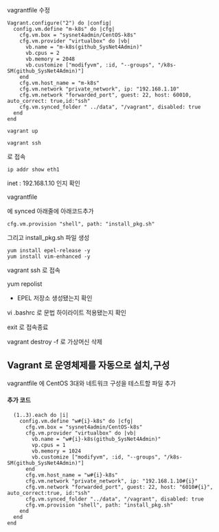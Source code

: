 


vagrantfile 수정

```
Vagrant.configure("2") do |config|
  config.vm.define "m-k8s" do |cfg|
    cfg.vm.box = "sysnet4admin/CentOS-k8s"
    cfg.vm.provider "virtualbox" do |vb|
      vb.name = "m-k8s(github_SysNet4Admin)"
      vb.cpus = 2
      vb.memory = 2048
      vb.customize ["modifyvm", :id, "--groups", "/k8s-SM(github_SysNet4Admin)"]
    end
    cfg.vm.host_name = "m-k8s"
    cfg.vm.network "private_network", ip: "192.168.1.10"
    cfg.vm.network "forwarded_port", guest: 22, host: 60010, auto_correct: true,id:"ssh"
    cfg.vm.synced_folder " ../data", "/vagrant", disabled: true
  end
end

```

```
vagrant up 
```


```
vagrant ssh 
```
로 접속 

```
ip addr show eth1 
```

inet : 192.168.1.10 인지 확인


vagrantfile 

에 synced 아래줄에 아래코드추가

```
cfg.vm.provision "shell", path: "install_pkg.sh"
```

그리고 install_pkg.sh 파일 생성
```
yum install epel-release -y
yum install vim-enhanced -y
```

vagrant ssh 로 접속

yum repolist 
- EPEL 저장소 생성됐는지 확인


vi .bashrc 로 문법 하이라이트 적용됐는지 확인 

exit 로 접속종료

vagrant destroy -f 로 가상머신 삭제


## Vagrant 로 운영체제를 자동으로 설치,구성

vagrantfile 에 CentOS 3대와 네트워크 구성을 테스트할 파일 추가

#### 추가 코드

```
  (1..3).each do |i|
    config.vm.define "w#{i}-k8s" do |cfg|
      cfg.vm.box = "sysnet4admin/CentOS-k8s"
      cfg.vm.provider "virtualbox" do |vb|
        vb.name = "w#{i}-k8s(github_SysNet4Admin)"
        vp.cpus = 1
        vb.memory = 1024
        vb.customize ["modifyvm", :id, "--groups", "/k8s-SM(github_SysNet4Admin)"]
      end
      cfg.vm.host_name = "w#{i}-k8s"
      cfg.vm.network "private_network", ip: "192.168.1.10#{i}"
      cfg.vm.network "forwarded_port", guest: 22, host: "6010#{i}", auto_correct:true, id:"ssh"
      cfg.vm.synced_folder "../data", "/vagrant", disabled: true
      cfg.vm.provision "shell", path: "install_pkg.sh"
    end
  end
end
```
